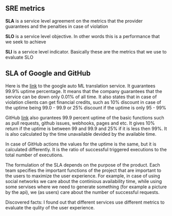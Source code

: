 ## SRE metrics 
<b>SLA</b> is a service level agreement on the metrics that the provider guarantees and the penalties in case of violation 

<b>SLO</b> is a service level objective. In other words this is a performance that we seek to achieve 

<b>SLI</b> is a service level indicator. Basically these are the metrics that we use to evaluate SLO 

## SLA of Google and GitHub
Here is the <a href=https://cloud.google.com/translate/automl/sla>link</a> to the google auto ML translation service. It guarantees 99.9% uptime percentage. It means that the company guarantees that the service can be down only 0.01% of all time. It also states that in case of violation clients can get financial credits, such as 10% discount in case of the uptime being 99.0 - 99.9 or 25% discount if the uptime is only 95 - 99%  

GitHub <a href=https://github.com/customer-terms/github-online-services-sla>link</a> also gurantees 99.9 percent uptime of the basic functions such as pull requests, github issues, webhooks, pages and etc. It gives 10% return if the uptime is between 99 and 99.9 and 25% if it is less then 99%. It is also calculated by the time unavailable devided by the available time. 

In case of GitHub actions the values for the uptime is the same, but it is calculated differently. It is the ratio of successful triggered executions to the total number of executions. 

The formulation of the SLA depends on the purpose of the product. Each team specifies the important functions of the project that are important to the users to maximize the user experience. For example, in case of using social networks we care about the continious availability time, while using some servises where we need to generate something (for example a picture by the api), we (as users) care about the number of successful requests. 

Discovered facts: I found out that different services use different metrics to evaluate the qulity of the user experience. 
